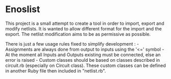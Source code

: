 # Enoslist

This project is a small attempt to create a tool in order to import, export and modify netlists.
It is wanted to allow different format for the import and the export.
The netlist modification aims to be as permissive as possible.

There is just a few usage rules fixed to simplify development :
    - Assignments are always done from output to inputs using the '<=' symbol
    - At the moment all Inputs and Outputs existing must be connected, else an error is raised 
    - Custom classes should be based on classes described in circuit.rb (especially on Circuit class). These custom classes can be defined in another Ruby file then included in "netlist.rb". 
